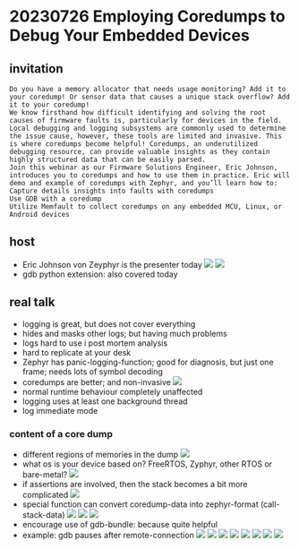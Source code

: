 # 20230726 Employing Coredumps to Debug Your Embedded Devices

## invitation
```
Do you have a memory allocator that needs usage monitoring? Add it to your coredump! Or sensor data that causes a unique stack overflow? Add it to your coredump!
We know firsthand how difficult identifying and solving the root causes of firmware faults is, particularly for devices in the field. Local debugging and logging subsystems are commonly used to determine the issue cause, however, these tools are limited and invasive. This is where coredumps become helpful! Coredumps, an underutilized debugging resource, can provide valuable insights as they contain highly structured data that can be easily parsed.
Join this webinar as our Firmware Solutions Engineer, Eric Johnson, introduces you to coredumps and how to use them in practice. Eric will demo and example of coredumps with Zephyr, and you’ll learn how to: 
Capture details insights into faults with coredumps
Use GDB with a coredump
Utilize Memfault to collect coredumps on any embedded MCU, Linux, or Android devices
```

## host
* Eric Johnson von Zeyphyr is the presenter today
![](img00.png)
![](img01.png)
* gdb python extension: also covered today

## real talk
* logging is great, but does not cover everything
* hides and masks other logs; but having much problems
* logs hard to use i post mortem analysis
* hard to replicate at your desk
* Zephyr has panic-logging-function; good for diagnosis, but just one frame; needs lots of symbol decoding
* coredumps are better; and non-invasive
![](img02.png)
* normal runtime behaviour completely unaffected
* logging uses at least one background thread
* log immediate mode
### content of a core dump
* different regions of memories in the dump
![](img03.png)
* what os is your device based on? FreeRTOS, Zyphyr, other RTOS or bare-metal?
![](img04.png)
* if assertions are involved, then the stack becomes a bit more complicated
![](img05.png)
* special function can convert coredump-data into zephyr-format (call-stack-data)
![](img06.png)
![](img07.png)
![](img08.png)
* encourage use of gdb-bundle: because quite helpful
* example: gdb pauses after remote-connection
![](img09.png)
![](img10.png)
![](img11.png)
![](img12.png)
![](img13.png)
![](img14.png)
![](img15.png)
![](img16.png)
